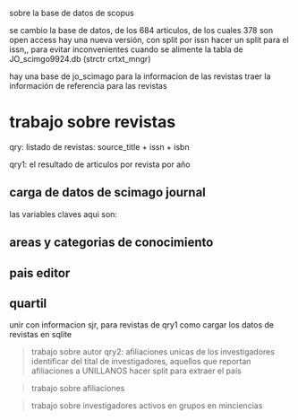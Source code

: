 sobre la base de datos de scopus

se cambio la base de datos, de los 684 articulos, de los cuales 378 son open access
hay una nueva versión, con split por issn
hacer un split para el issn,, para evitar inconvenientes cuando se alimente la tabla de JO_scimgo9924.db (strctr crtxt_mngr)

hay una base de jo_scimago para la informacion de las revistas
traer la información de referencia para las revistas

# trabajo sobre revistas

qry: listado de revistas: source_title + issn + isbn

qry1: el resultado de articulos por revista por año 

## carga de datos de scimago journal

las variables claves aqui son:

## areas y categorias de conocimiento
## pais editor
## quartil



unir con informacion sjr, para revistas de qry1
como cargar los datos de revistas en sqlite

> trabajo sobre autor
qry2: afiliaciones unicas de los investigadores
identificar del tital de investigadores, aquellos que reportan afiliaciones a UNILLANOS
hacer split para extraer el país


> trabajo sobre afiliaciones

> trabajo sobre investigadores activos en grupos en minciencias

 
